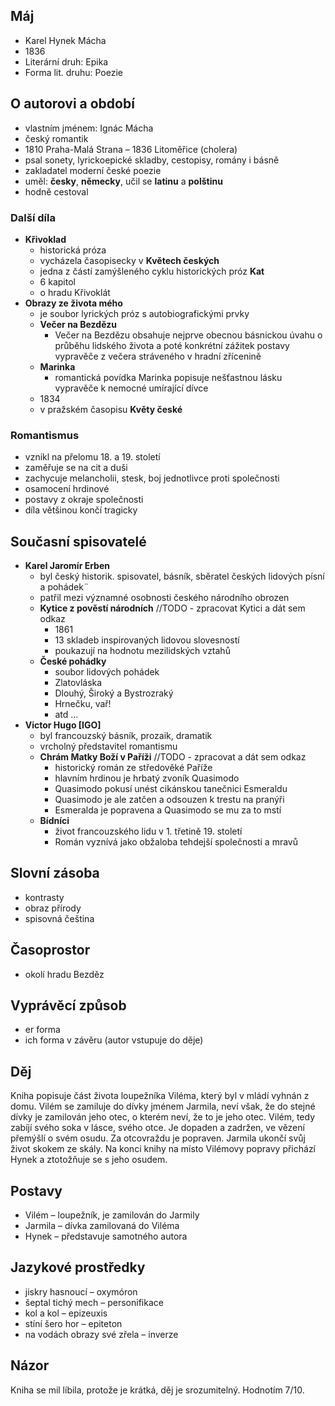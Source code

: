 ## Máj

- Karel Hynek Mácha
- 1836
- Literární druh: Epika
- Forma lit. druhu: Poezie

## O autorovi a období

- vlastním jménem: Ignác Mácha
- český romantik
- 1810 Praha-Malá Strana – 1836 Litoměřice (cholera)
- psal sonety, lyrickoepické skladby, cestopisy, romány i básně
- zakladatel moderní české poezie
- uměl: **česky**, **německy**, učil se **latinu** a **polštinu**
- hodně cestoval

### Další díla

- **Křivoklad**
  - historická próza
  - vycházela časopisecky v **Květech českých**
  - jedna z částí zamýšleného cyklu historických próz **Kat**
  - 6 kapitol
  - o hradu Křivoklát
- **Obrazy ze života mého**
  - je soubor lyrických próz s autobiografickými prvky
  - **Večer na Bezdězu**
    - Večer na Bezdězu obsahuje nejprve obecnou básnickou úvahu o průběhu lidského života a poté konkrétní zážitek postavy vypravěče z večera stráveného v hradní zřícenině
  - **Marinka**
    - romantická povídka Marinka popisuje nešťastnou lásku vypravěče k nemocné umírající dívce
  - 1834
  - v pražském časopisu **Květy české**

### Romantismus

- vznikl na přelomu 18. a 19. století
- zaměřuje se na cit a duši
- zachycuje melancholii, stesk, boj jednotlivce proti společnosti
- osamocení hrdinové
- postavy z okraje společnosti
- díla většinou končí tragicky

## Současní spisovatelé

- **Karel Jaromír Erben**
  - byl český historik. spisovatel, básník, sběratel českých lidových písní a pohádek¨
  - patřil mezi významné osobnosti českého národního obrozen
  - **Kytice z pověstí národních** //TODO - zpracovat Kytici a dát sem odkaz
    - 1861
    - 13 skladeb inspirovaných lidovou slovesností
    - poukazují na hodnotu mezilidských vztahů
  - **České pohádky**
    - soubor lidových pohádek
    - Zlatovláska
    - Dlouhý, Široký a Bystrozraký
    - Hrnečku, vař!
    - atd ...
- **Victor Hugo [IGO]**
  - byl francouzský básník, prozaik, dramatik
  - vrcholný představitel romantismu
  - **Chrám Matky Boží v Paříži** //TODO - zpracovat a dát sem odkaz
    - historický román ze středověké Paříže
    - hlavním hrdinou je hrbatý zvoník Quasimodo
    - Quasimodo pokusí unést cikánskou tanečnici Esmeraldu
    - Quasimodo je ale zatčen a odsouzen k trestu na pranýři
    - Esmeralda je popravena a Quasimodo se mu za to mstí
  - **Bídníci**
    - život francouzského lidu v 1. třetině 19. století
    - Román vyznívá jako obžaloba tehdejší společnosti a mravů

## Slovní zásoba

- kontrasty
- obraz přírody
- spisovná čeština

## Časoprostor

- okolí hradu Bezděz

## Vyprávěcí způsob

- er forma
- ich forma v závěru (autor vstupuje do děje)

## Děj

Kniha popisuje část života loupežníka Viléma, který byl v mládí vyhnán z domu. Vilém se zamiluje do dívky jménem Jarmila, neví však, že do stejné dívky je zamilován jeho otec, o kterém neví, že to je jeho otec. Vilém, tedy zabíjí svého soka v lásce, svého otce. Je dopaden a zadržen, ve vězení přemýšlí o svém osudu. Za otcovraždu je popraven. Jarmila ukončí svůj život skokem ze skály. Na konci knihy na místo Vilémovy popravy přichází Hynek a ztotožňuje se s jeho osudem.

## Postavy

- Vilém – loupežník, je zamilován do Jarmily
- Jarmila – dívka zamilovaná do Viléma
- Hynek – představuje samotného autora

## Jazykové prostředky

- jiskry hasnoucí – oxymóron
- šeptal tichý mech – personifikace
- kol a kol – epizeuxis
- stíní šero hor – epiteton
- na vodách obrazy své zřela – inverze

## Názor

Kniha se mil líbila, protože je krátká, děj je srozumitelný. Hodnotím 7/10.
